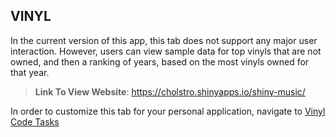 <!-- _sidebar.md -->

## VINYL

In the current version of this app, this tab does not support any major user interaction. However, users can view sample data for top vinyls that are not owned, and then a ranking of years, based on the most vinyls owned for that year. 

>**Link To View Website**: https://cholstro.shinyapps.io/shiny-music/


In order to customize this tab for your personal application, navigate to [Vinyl Code Tasks](/Tasks/Code/vinylCode.md)